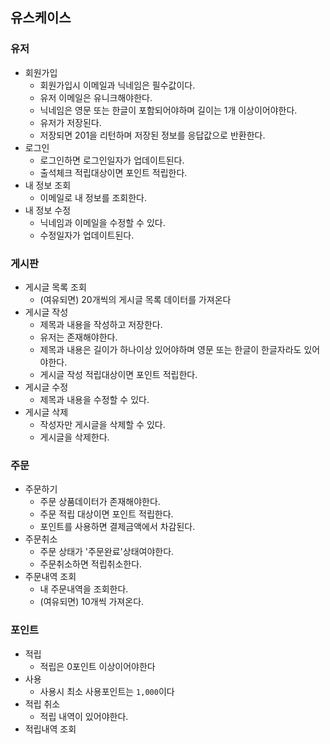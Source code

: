 ## 유스케이스

### 유저
- 회원가입
    - 회원가입시 이메일과 닉네임은 필수값이다.
    - 유저 이메일은 유니크해야한다.
    - 닉네임은 영문 또는 한글이 포함되어야하며 길이는 1개 이상이어야한다.
    - 유저가 저장된다.
    - 저장되면 201을 리턴하며 저장된 정보를 응답값으로 반환한다.
- 로그인
    - 로그인하면 로그인일자가 업데이트된다.
    - 출석체크 적립대상이면 포인트 적립한다.
- 내 정보 조회
    - 이메일로 내 정보를 조회한다.
- 내 정보 수정
    - 닉네임과 이메일을 수정할 수 있다.
    - 수정일자가 업데이트된다.

### 게시판
- 게시글 목록 조회
    - (여유되면) 20개씩의 게시글 목록 데이터를 가져온다
- 게시글 작성
    - 제목과 내용을 작성하고 저장한다.
    - 유저는 존재해야한다.
    - 제목과 내용은 길이가 하나이상 있어야하며 영문 또는 한글이 한글자라도 있어야한다.
    - 게시글 작성 적립대상이면 포인트 적립한다.
- 게시글 수정
    - 제목과 내용을 수정할 수 있다.
- 게시글 삭제
    - 작성자만 게시글을 삭제할 수 있다.
    - 게시글을 삭제한다.

### 주문
- 주문하기
    - 주문 상품데이터가 존재해야한다.
    - 주문 적립 대상이면 포인트 적립한다.
    - 포인트를 사용하면 결제금액에서 차감된다.
- 주문취소
    - 주문 상태가 '주문완료'상태여야한다.
    - 주문취소하면 적립취소한다.
- 주문내역 조회
    - 내 주문내역을 조회한다.
    - (여유되면) 10개씩 가져온다.

### 포인트
- 적립
    - 적립은 0포인트 이상이어야한다
- 사용
    - 사용시 최소 사용포인트는 `1,000`이다
- 적립 취소
    - 적립 내역이 있어야한다.
- 적립내역 조회


